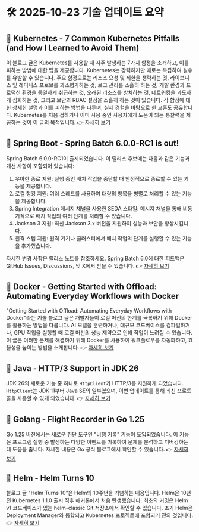 # 🛠️ 2025-10-23 기술 업데이트 요약

## 🔹 Kubernetes - 7 Common Kubernetes Pitfalls (and How I Learned to Avoid Them)
이 블로그 글은 Kubernetes를 사용할 때 자주 발생하는 7가지 함정을 소개하고, 이를 피하는 방법에 대한 팁을 제공합니다. Kubernetes는 강력하지만 때로는 복잡하여 실수를 유발할 수 있습니다. 주요 함정으로는 리소스 요청 및 제한을 생략하는 것, 라이브니스 및 레디니스 프로브를 과소평가하는 것, 로그 관리를 소홀히 하는 것, 개발 환경과 프로덕션 환경을 동일하게 취급하는 것, 오래된 리소스를 방치하는 것, 네트워킹을 과도하게 심화하는 것, 그리고 보안과 RBAC 설정을 소홀히 하는 것이 있습니다. 각 함정에 대한 상세한 설명과 이를 피하는 방법을 다루며, 실제 경험을 바탕으로 한 교훈도 공유합니다. Kubernetes를 처음 접하거나 이미 사용 중인 사용자에게 도움이 되는 통찰력을 제공하는 것이 이 글의 목적입니다.
👉 [자세히 보기](https://kubernetes.io/blog/2025/10/20/seven-kubernetes-pitfalls-and-how-to-avoid/)

## 🔹 Spring Boot - Spring Batch 6.0.0-RC1 is out!
Spring Batch 6.0.0-RC1이 출시되었습니다. 이 릴리스 후보에는 다음과 같은 기능과 개선 사항이 포함되어 있습니다:

1. 우아한 종료 지원: 실행 중인 배치 작업을 중단할 때 안정적으로 종료할 수 있는 기능을 제공합니다.
2. 로컬 청킹 지원: 여러 스레드를 사용하여 대량의 항목을 병렬로 처리할 수 있는 기능을 제공합니다.
3. Spring Integration 메시지 채널을 사용한 SEDA 스타일: 메시지 채널을 통해 비동기적으로 배치 작업의 여러 단계를 처리할 수 있습니다.
4. Jackson 3 지원: 최신 Jackson 3.x 버전을 지원하여 성능과 보안을 향상시킵니다.
5. 원격 스텝 지원: 원격 기기나 클러스터에서 배치 작업의 단계를 실행할 수 있는 기능을 추가했습니다.

자세한 변경 사항은 릴리스 노트를 참조하세요. Spring Batch 6.0에 대한 피드백은 GitHub Issues, Discussions, 및 X에서 받을 수 있습니다.
👉 [자세히 보기](https://spring.io/blog/2025/10/22/spring-batch-6-0-0-rc1-released)

## 🔹 Docker - Getting Started with Offload: Automating Everyday Workflows with Docker
"Getting Started with Offload: Automating Everyday Workflows with Docker"라는 기술 블로그 글은 개발자들이 로컬 머신의 한계를 극복하기 위해 Docker를 활용하는 방법을 다룹니다. AI 모델을 훈련하거나, 대규모 코드베이스를 컴파일하거나, GPU 작업을 실행할 때 로컬 머신의 성능 제약으로 인해 작업이 느려질 수 있습니다. 이 글은 이러한 문제를 해결하기 위해 Docker를 사용하여 워크플로우를 자동화하고, 효율성을 높이는 방법을 소개합니다.
👉 [자세히 보기](https://www.docker.com/blog/getting-started-docker-offload/)

## 🔹 Java - HTTP/3 Support in JDK 26
JDK 26의 새로운 기능 중 하나로 `HttpClient`가 HTTP/3를 지원하게 되었습니다. `HttpClient`는 JDK 11부터 Java SE의 일부였으며, 이번 업데이트를 통해 최신 프로토콜을 사용할 수 있게 되었습니다.
👉 [자세히 보기](https://inside.java/2025/10/22/http3-support/)

## 🔹 Golang - Flight Recorder in Go 1.25
Go 1.25 버전에서는 새로운 진단 도구인 "비행 기록" 기능이 도입되었습니다. 이 기능은 프로그램 실행 중 발생하는 다양한 이벤트를 기록하여 문제를 분석하고 디버깅하는 데 도움을 줍니다. 자세한 내용은 Go 공식 블로그에서 확인할 수 있습니다.
👉 [자세히 보기](https://go.dev/blog/flight-recorder)

## 🔹 Helm - Helm Turns 10
블로그 글 "Helm Turns 10"은 Helm의 10주년을 기념하는 내용입니다. Helm은 10년 전 Kubernetes 1.1.0 출시 직후 해커톤에서 처음 탄생했습니다. 최초의 커밋은 Helm v1 코드베이스가 있는 helm-classic Git 저장소에서 확인할 수 있습니다. 초기 Helm은 Deployment Manager와 통합되고 Kubernetes 프로젝트에 포함되기 전의 것입니다.
👉 [자세히 보기](https://helm.sh/blog/helm-turns-ten/)

